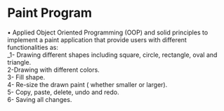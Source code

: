 # Paint Program
•	Applied Object Oriented Programming (OOP) and solid principles to implement a paint application that provide users with different functionalities as:\
_1- Drawing different shapes including square, circle, rectangle, oval and triangle.\
2-Drawing with different colors.\
3- Fill shape.\
4- Re-size the drawn paint ( whether smaller or larger).\
5- Copy, paste, delete, undo and redo.\
6- Saving all changes.

